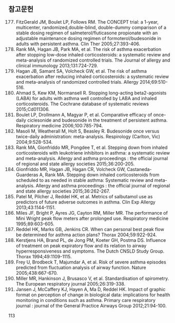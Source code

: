 ## 참고문헌

177. FitzGerald JM, Boulet LP, Follows RM. The CONCEPT trial: a 1-year, multicenter, randomized,double-blind, double-dummy comparison of a stable dosing regimen of salmeterol/fluticasone propionate with an adjustable maintenance dosing regimen of formoterol/budesonide in adults with persistent asthma. Clin Ther 2005;27:393-406.
178. Rank MA, Hagan JB, Park MA, et al. The risk of asthma exacerbation after stopping low-dose inhaled corticosteroids: a systematic review and meta-analysis of randomized controlled trials. The Journal of allergy and clinical immunology 2013;131:724-729.
179. Hagan JB, Samant SA, Volcheck GW, et al. The risk of asthma exacerbation after reducing inhaled corticosteroids: a systematic review and meta-analysis of randomized controlled trials. Allergy 2014;69:510-516.
180. Ahmad S, Kew KM, Normansell R. Stopping long-acting beta2-agonists (LABA) for adults with asthma well controlled by LABA and inhaled corticosteroids. The Cochrane database of systematic reviews 2015;Cd011306.
181. Boulet LP, Drollmann A, Magyar P, et al. Comparative efficacy of once-daily ciclesonide and budesonide in the treatment of persistent asthma. Respiratory medicine 2006;100:785-794.
182. Masoli M, Weatherall M, Holt S, Beasley R. Budesonide once versus twice-daily administration: meta-analysis. Respirology (Carlton, Vic) 2004;9:528-534.
183. Rank MA, Gionfriddo MR, Pongdee T, et al. Stepping down from inhaled corticosteroids with leukotriene inhibitors in asthma: a systematic review and meta-analysis. Allergy and asthma proceedings : the official journal of regional and state allergy societies 2015;36:200-205.
184. Gionfriddo MR, Hagan JB, Hagan CR, Volcheck GW, Castaneda-Guarderas A, Rank MA. Stepping down inhaled corticosteroids from scheduled to as needed in stable asthma: Systematic review and meta-analysis. Allergy and asthma proceedings : the official journal of regional and state allergy societies 2015;36:262-267.
185. Patel M, Pilcher J, Reddel HK, et al. Metrics of salbutamol use as predictors of future adverse outcomes in asthma. Clin Exp Allergy 2013;43:1144-1151.
186. Miles JF, Bright P, Ayres JG, Cayton RM, Miller MR. The performance of Mini Wright peak flow meters after prolonged use. Respiratory medicine 1995;89:603-605.
187. Reddel HK, Marks GB, Jenkins CR. When can personal best peak flow be determined for asthma action plans? Thorax 2004;59:922-924.
188. Kerstjens HA, Brand PL, de Jong PM, Koeter GH, Postma DS. Influence of treatment on peak expiratory flow and its relation to airway hyperresponsiveness and symptoms. The Dutch CNSLD Study Group. Thorax 1994;49:1109-1115.
189. Frey U, Brodbeck T, Majumdar A, et al. Risk of severe asthma episodes predicted from fluctuation analysis of airway function. Nature 2005;438:667-670.
190. Miller MR, Hankinson J, Brusasco V, et al. Standardisation of spirometry. The European respiratory journal 2005;26:319-338.
191. Jansen J, McCaffery KJ, Hayen A, Ma D, Reddel HK. Impact of graphic format on perception of change in biological data: implications for health monitoring in conditions such as asthma. Primary care respiratory journal : journal of the General Practice Airways Group 2012;21:94-100.

<PAGE>113